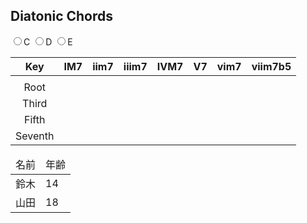 ## Diatonic Chords

<div>
  <label><input type="radio" name="key" value="c">C</label>
  <label><input type="radio" name="key" value="d">D</label>
  <label><input type="radio" name="key" value="e">E</label>
</div>

|   Key   | IM7 | iim7 | iiim7 | IVM7 | V7 | vim7 | viim7b5 |
|:-------:|:---:|:----:|:-----:|:----:|:--:|:----:|:-------:|
|         |     |      |       |      |    |      |         |
|   Root  |     |      |       |      |    |      |         |
|  Third  |     |      |       |      |    |      |         |
|  Fifth  |     |      |       |      |    |      |         |
| Seventh |     |      |       |      |    |      |         |

<table id="targetTable">
  <thead>
    <tr>
      <td>名前</td>
      <td>年齢</td>
    </tr>
  </thead>
  <tbody>
    <tr>
      <td>鈴木</td>
      <td>14</td>
    </tr>
    <tr>
      <td>山田</td>
      <td>18</td>
    </tr>
  <tbody>
</table>

<script type="text/javascript">
  let table = document.getElementById('targetTable');

  for (let row of table.rows) {
      for(let cell of row.cells){
         console.log(cell.innerText);
      }
  }
  
  table.rows[1].cells[1].innerHTML = 'moji'
</script>

